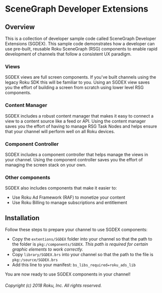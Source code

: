 # SceneGraph Developer Extensions

## Overview

This is a collection of developer sample code called SceneGraph Developer Extensions (SGDEX). This sample code demonstrates how a developer can use pre-built, reusable Roku SceneGraph (RSG) components to enable rapid development of channels that follow a consistent UX paradigm.

### Views

SGDEX views are full screen components. If you've built channels using the legacy Roku SDK this will be familiar to you. Using an SGDEX view saves you the effort of building a screen from scratch using lower level RSG components.

### Content Manager

SGDEX includes a robust content manager that makes it easy to connect a view to a content source like a feed or API. Using the content manager saves you the effort of having to manage RSG Task Nodes and helps ensure that your channel will perform well on all Roku devices.

### Component Controller

SGDEX includes a component controller that helps manage the views in your channel. Using the component controller saves you the effort of managing the screen stack on your own.

### Other components

SGDEX also includes components that make it easier to:

* Use Roku Ad Framework (RAF) to monetize your content
* Use Roku Billing to manage subscriptions and entitlement

## Installation

Follow these steps to prepare your channel to use SGDEX components:

* Copy the `extentions/SGDEX` folder into your channel so that the path to the folder is `pkg:/components/SGDEX`. _This path is required for certain graphic elements to work correctly._
* Copy `library/SGDEX.brs` into your channel so that the path to the file is `pkg:/source/SGDEX.brs`
* Add this line to your manifest: `bs_libs_required=roku_ads_lib`

You are now ready to use SGDEX components in your channel!

###### Copyright (c) 2018 Roku, Inc. All rights reserved.
